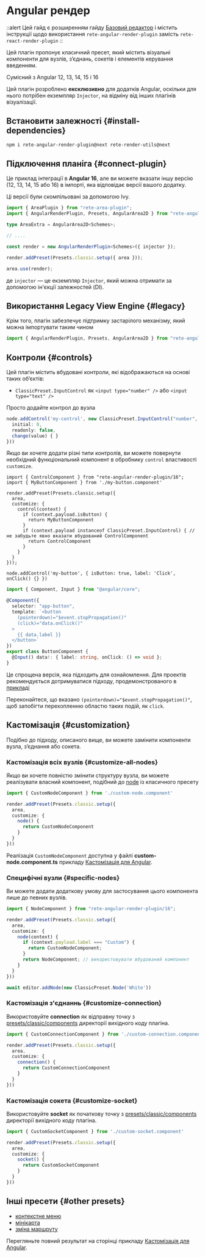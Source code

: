 # Angular рендер

::alert
Цей гайд є розширенням гайду [Базовий редактор](/uk/docs/guides/basic) і містить інструкції щодо використання `rete-angular-render-plugin` замість `rete-react-render-plugin`
::

Цей плагін пропонує класичний пресет, який містить візуальні компоненти для вузлів, з’єднань, сокетів і елементів керування введенням.

Сумісний з Angular 12, 13, 14, 15 і 16

Цей плагін розроблено **ексклюзивно** для додатків Angular, оскільки для нього потрібен екземпляр `Injector`, на відміну від інших плагінів візуалізації.

## Встановити залежності {#install-dependencies}

```bash
npm i rete-angular-render-plugin@next rete-render-utils@next
```

## Підключення планіга {#connect-plugin}

Це приклад інтеграції в **Angular 16**, але ви можете вказати іншу версію (12, 13, 14, 15 або 16) в імпорті, яка відповідає версії вашого додатку.

Ці версії були скомпільовані за допомогою Ivy.

```ts
import { AreaPlugin } from "rete-area-plugin";
import { AngularRenderPlugin, Presets, AngularArea2D } from "rete-angular-render-plugin/16";

type AreaExtra = AngularArea2D<Schemes>;

// ....

const render = new AngularRenderPlugin<Schemes>({ injector });

render.addPreset(Presets.classic.setup({ area }));

area.use(render);
```

де `injector` — це екземпляр `Injector`, який можна отримати за допомогою ін'єкції залежностей (DI).

## Використання Legacy View Engine {#legacy}

Крім того, плагін забезпечує підтримку застарілого механізму, який можна імпортувати таким чином

```ts
import { AngularRenderPlugin, Presets, AngularArea2D } from "rete-angular-render-plugin";
```

## Контроли {#controls}

Цей плагін містить вбудовані контроли, які відображаються на основі таких об’єктів:

- `ClassicPreset.InputControl` як `<input type="number" />` або `<input type="text" />`

Просто додайте контрол до вузла

```ts
node.addControl('my-control', new ClassicPreset.InputControl("number", {
  initial: 0,
  readonly: false,
  change(value) { }
}))
```

Якщо ви хочете додати різні типи контролів, ви можете повернути необхідний функціональний компонент в обробнику `control` властивості `customize`.

```tsx
import { ControlComponent } from "rete-angular-render-plugin/16";
import { MyButtonComponent } from './my-button.component'

render.addPreset(Presets.classic.setup({
  area,
  customize: {
    control(context) {
      if (context.payload.isButton) {
        return MyButtonComponent
      }
      if (context.payload instanceof ClassicPreset.InputControl) { // не забудьте явно вказати вбудований ControlComponent
        return ControlComponent
      }
    }
  }
}));

node.addControl('my-button', { isButton: true, label: 'Click', onClick() {} })
```

```ts
import { Component, Input } from "@angular/core";

@Component({
  selector: "app-button",
  template: `<button
    (pointerdown)="$event.stopPropagation()"
    (click)="data.onClick()"
  >
    {{ data.label }}
  </button>`
})
export class ButtonComponent {
  @Input() data!: { label: string, onClick: () => void };
}

```

Це спрощена версія, яка підходить для ознайомлення. Для проектів рекомендується дотримуватися підходу, продемонстрованого в [прикладі](/uk/examples/angular/controls)

Переконайтеся, що вказано `(pointerdown)="$event.stopPropagation()"`, щоб запобігти перехопленню областю таких подій, як `click`.

## Кастомізація {#customization}

Подібно до підходу, описаного вище, ви можете замінити компоненти вузла, з’єднання або сокета.

### Кастомізація всіх вузлів {#customize-all-nodes}

Якщо ви хочете повністю змінити структуру вузла, ви можете реалізувати власний компонент, подібний до [node](https://github.com/retejs/angular-render-plugin/blob/next/src/presets/classic/components/node) із класичного пресету

```ts
import { CustomNodeComponent } from './custom-node.component'

render.addPreset(Presets.classic.setup({
  area,
  customize: {
    node() {
      return CustomNodeComponent
    }
  }
}))
```

Реалізація `CustomNodeComponent` доступна у файлі **custom-node.component.ts** прикладу [Кастомізація для Angular](/uk/examples/angular/customization).

### Специфічні вузли {#specific-nodes}

Ви можете додати додаткову умову для застосування цього компонента лише до певних вузлів.

```ts
import { NodeComponent } from "rete-angular-render-plugin/16";

render.addPreset(Presets.classic.setup({
  area,
  customize: {
    node(context) {
      if (context.payload.label === "Custom") {
        return CustomNodeComponent;
      }
      return NodeComponent; // використовувати вбудований компонент
    }
  }
}))

await editor.addNode(new ClassicPreset.Node('White'))
```

### Кастомізація з'єднаннь {#customize-connection}

Використовуйте **connection** як відправну точку з [presets/classic/components](https://github.com/retejs/angular-render-plugin/blob/next/src/presets/classic/components) директорії вихідного коду плагіна.

```ts
import { CustomConnectionComponent } from './custom-connection.component'

render.addPreset(Presets.classic.setup({
  area,
  customize: {
    connection() {
      return CustomConnectionComponent
    }
  }
}))
```

### Кастомізація сокета {#customize-socket}

Використовуйте **socket** як початкову точку з [presets/classic/components](https://github.com/retejs/angular-render-plugin/blob/next/src/presets/classic/components) директорії вихідного коду плагіна.

```ts
import { CustomSocketComponent } from './custom-socket.component'

render.addPreset(Presets.classic.setup({
  area,
  customize: {
    socket() {
      return CustomSocketComponent
    }
  }
}))
```
## Інші пресети {#other presets}

- [контекстне меню](/uk/docs/guides/context-menu)
- [мінікарта](/uk/docs/guides/minimap)
- [зміна маршруту](/uk/docs/guides/reroute)

Перегляньте повний результат на сторінці прикладу [Кастомізація для Angular](/uk/examples/angular/customization).
